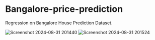 # Bangalore-price-prediction
Regression on Bangalore House Prediction Dataset.


![Screenshot 2024-08-31 201440](https://github.com/user-attachments/assets/d52a5957-9347-429d-a647-2c145e54753c)
![Screenshot 2024-08-31 201524](https://github.com/user-attachments/assets/90a83f9a-e420-486c-b856-d2474c62d707)
